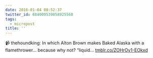 ```yaml
---
date: 2016-01-04 08:52:37
twitter_id: 684009539058925568
tags:
  - micropost
title: ''
---
```


📹 thehoundking: In which Alton Brown makes Baked Alaska with a flamethrower… because why not? “liquid... [tmblr.co/ZOHrOy1-EOkxd](http://tmblr.co/ZOHrOy1-EOkxd)
